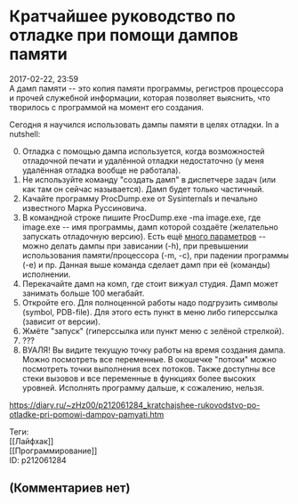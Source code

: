 Кратчайшее руководство по отладке при помощи дампов памяти
==========================================================

  
2017-02-22, 23:59  
 А дамп памяти -- это копия памяти программы, регистров процессора и прочей служебной информации, которая позволяет выяснить, что творилось с программой на момент его создания.   
   
 Сегодня я научился использовать дампы памяти в целях отладки. In a nutshell:   
   
 0. Отладка с помощью дампа используется, когда возможностей отладочной печати и удалённой отладки недостаточно (у меня удалённая отладка вообще не работала).   
 1. Не используйте команду "создать дамп" в диспетчере задач (или как там он сейчас называется). Дамп будет только частичный.   
 2. Качайте программу ProcDump.exe от Sysinternals и печально известного Марка Руссиновича.   
 3. В командной строке пишите ProcDump.exe -ma image.exe, где image.exe -- имя программы, дамп которой создаёте (желательно запускать отладочную версию). Есть ещё  [много параметров](https://technet.microsoft.com/en-us/sysinternals/dd996900.aspx)  -- можно делать дампы при зависании (-h), при превышении использования памяти/процессора (-m, -c), при падении программы (-e) и пр. Данная выше команда сделает дамп при её (команды) исполнении.   
 4. Перекачайте дамп на комп, где стоит вижуал студия. Дамп может занимать больше 100 мегабайт.   
 5. Откройте его. Для полноценной работы надо подгрузить символы (symbol, PDB-file). Для этого есть пункт в меню либо гиперссылка (зависит от версии).   
 6. Жмёте "запуск" (гиперссылка или пункт меню с зелёной стрелкой).   
 7. ???   
 8. ВУАЛЯ! Вы видите текущую точку работы на время создания дампа. Можно посмотреть все переменные. В окошечке "потоки" можно посмотреть точки выполнения всех потоков. Также доступны все стеки вызовов и все переменные в функциях более высоких уровней. Исполнять программу дальше, к сожалению, нельзя.   
  
<https://diary.ru/~zHz00/p212061284_kratchajshee-rukovodstvo-po-otladke-pri-pomowi-dampov-pamyati.htm>  
  
Теги:  
[[Лайфхак]]  
[[Программирование]]  
ID: p212061284  


(Комментариев нет)
------------------
